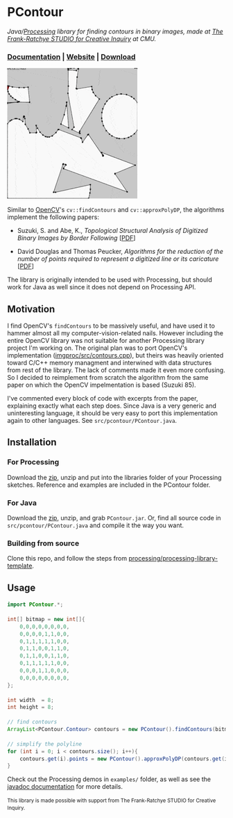 # PContour

*Java/[Processing](https://processing.org/) library for finding contours in binary images, made at [The Frank-Ratchye STUDIO for Creative Inquiry](https://studioforcreativeinquiry.org/) at CMU.*

### [Documentation](https://pcontour.netlify.com/reference/pcontour/pcontour) | [Website](https://pcontour.netlify.com/) | [Download](https://pcontour.netlify.com/download/PContour.zip)

![](web/gif.gif)

Similar to [OpenCV](https://opencv.org/)'s `cv::findContours` and `cv::approxPolyDP`, the algorithms implement the following papers:

- Suzuki, S. and Abe, K., *Topological Structural Analysis of Digitized Binary Images by Border Following* [[PDF](https://www.academia.edu/15495158/Topological_Structural_Analysis_of_Digitized_Binary_Images_by_Border_Following)]

- David Douglas and Thomas Peucker, *Algorithms for the reduction of the number of points required to represent a digitized line or its caricature* [[PDF](https://pdfs.semanticscholar.org/e46a/c802d7207e0e51b5333456a3f46519c2f92d.pdf?_ga=2.159056185.224903301.1586631312-1235308287.1586631312)]

The library is originally intended to be used with Processing, but should work for Java as well since it does not depend on Processing API.

## Motivation

I find OpenCV's `findContours` to be massively useful, and have used it to hammer almost all my computer-vision-related nails. However including the entire OpenCV library was not suitable for another Processing library project I'm working on. The original plan was to port OpenCV's implementation ([imgproc/src/contours.cpp](https://github.com/opencv/opencv/blob/master/modules/imgproc/src/contours.cpp)), but theirs was heavily oriented toward C/C++ memory managment and interwined with data structures from rest of the library. The lack of comments made it even more confusing. So I decided to reimplement from scratch the algorithm from the same paper on which the OpenCV impelmentation is based (Suzuki 85). 

I've commented every block of code with excerpts from the paper, explaining exactly what each step does. Since Java is a very generic and uninteresting language, it should be very easy to  port this implementation again to other languages. See `src/pcontour/PContour.java`.

## Installation

### For Processing

Download the [zip](https://pcontour.netlify.com/download/PContour.zip), unzip and put into the libraries folder of your Processing sketches. Reference and examples are included in the PContour folder.

### For Java

Download the [zip](https://pcontour.netlify.com/download/PContour.zip), unzip, and grab `PContour.jar`. Or, find all source code in `src/pcontour/PContour.java` and compile it the way you want.

### Building from source

Clone this repo, and follow the steps from [processing/processing-library-template](https://github.com/processing/processing-library-template).

## Usage

```java
import PContour.*;

int[] bitmap = new int[]{
	0,0,0,0,0,0,0,0,
	0,0,0,0,1,1,0,0,
	0,1,1,1,1,1,0,0,
	0,1,1,0,0,1,1,0,
	0,1,1,0,0,1,1,0,
	0,1,1,1,1,1,0,0,
	0,0,0,1,1,0,0,0,
	0,0,0,0,0,0,0,0,
};

int width  = 8;
int height = 8;

// find contours
ArrayList<PContour.Contour> contours = new PContour().findContours(bitmap, width, height);

// simplify the polyline
for (int i = 0; i < contours.size(); i++){
	contours.get(i).points = new PContour().approxPolyDP(contours.get(i).points,1);
}

```

Check out the Processing demos in `examples/` folder, as well as see the [javadoc documentation](https://pcontour.netlify.com/reference/pcontour/pcontour) for more details.


<small>This library is made possible with support from The Frank-Ratchye STUDIO for Creative Inquiry.</small>